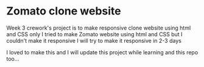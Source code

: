 
# Zomato clone website

Week 3 crework's project is to make responsive clone website using html and CSS only
I tried to make Zomato website using html and CSS but I couldn't make it responsive
I will try to make it responsive in 2-3 days 

I loved to make this and I will update this project while learning and this repo too...



